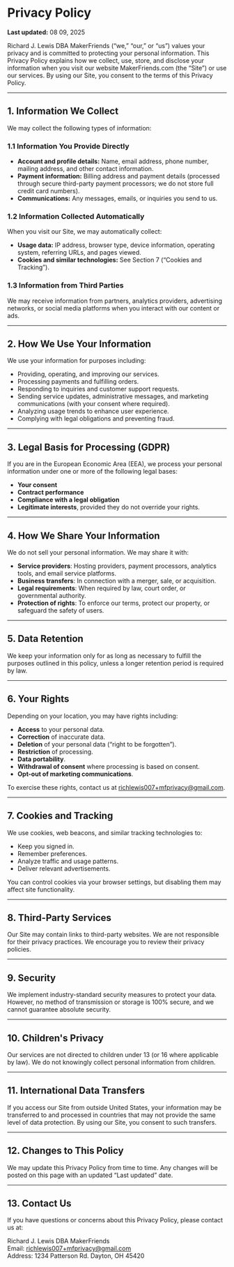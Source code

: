 # Privacy Policy

**Last updated:** 08 09, 2025

Richard J. Lewis DBA MakerFriends (“we,” “our,” or “us”) values your privacy and is committed to protecting your personal information. This Privacy Policy explains how we collect, use, store, and disclose your information when you visit our website MakerFriends.com (the “Site”) or use our services. By using our Site, you consent to the terms of this Privacy Policy.

---

## 1. Information We Collect

We may collect the following types of information:

### 1.1 Information You Provide Directly
- **Account and profile details:** Name, email address, phone number, mailing address, and other contact information.
- **Payment information:** Billing address and payment details (processed through secure third-party payment processors; we do not store full credit card numbers).
- **Communications:** Any messages, emails, or inquiries you send to us.

### 1.2 Information Collected Automatically
When you visit our Site, we may automatically collect:
- **Usage data:** IP address, browser type, device information, operating system, referring URLs, and pages viewed.
- **Cookies and similar technologies:** See Section 7 (“Cookies and Tracking”).

### 1.3 Information from Third Parties
We may receive information from partners, analytics providers, advertising networks, or social media platforms when you interact with our content or ads.

---

## 2. How We Use Your Information

We use your information for purposes including:
- Providing, operating, and improving our services.
- Processing payments and fulfilling orders.
- Responding to inquiries and customer support requests.
- Sending service updates, administrative messages, and marketing communications (with your consent where required).
- Analyzing usage trends to enhance user experience.
- Complying with legal obligations and preventing fraud.

---

## 3. Legal Basis for Processing (GDPR)

If you are in the European Economic Area (EEA), we process your personal information under one or more of the following legal bases:
- **Your consent**
- **Contract performance**
- **Compliance with a legal obligation**
- **Legitimate interests**, provided they do not override your rights.

---

## 4. How We Share Your Information

We do not sell your personal information. We may share it with:
- **Service providers**: Hosting providers, payment processors, analytics tools, and email service platforms.
- **Business transfers**: In connection with a merger, sale, or acquisition.
- **Legal requirements**: When required by law, court order, or governmental authority.
- **Protection of rights**: To enforce our terms, protect our property, or safeguard the safety of users.

---

## 5. Data Retention

We keep your information only for as long as necessary to fulfill the purposes outlined in this policy, unless a longer retention period is required by law.

---

## 6. Your Rights

Depending on your location, you may have rights including:
- **Access** to your personal data.
- **Correction** of inaccurate data.
- **Deletion** of your personal data (“right to be forgotten”).
- **Restriction** of processing.
- **Data portability**.
- **Withdrawal of consent** where processing is based on consent.
- **Opt-out of marketing communications**.

To exercise these rights, contact us at richlewis007+mfprivacy@gmail.com.

---

## 7. Cookies and Tracking

We use cookies, web beacons, and similar tracking technologies to:
- Keep you signed in.
- Remember preferences.
- Analyze traffic and usage patterns.
- Deliver relevant advertisements.

You can control cookies via your browser settings, but disabling them may affect site functionality.

---

## 8. Third-Party Services

Our Site may contain links to third-party websites. We are not responsible for their privacy practices. We encourage you to review their privacy policies.

---

## 9. Security

We implement industry-standard security measures to protect your data. However, no method of transmission or storage is 100% secure, and we cannot guarantee absolute security.

---

## 10. Children's Privacy

Our services are not directed to children under 13 (or 16 where applicable by law). We do not knowingly collect personal information from children.

---

## 11. International Data Transfers

If you access our Site from outside United States, your information may be transferred to and processed in countries that may not provide the same level of data protection. By using our Site, you consent to such transfers.

---

## 12. Changes to This Policy

We may update this Privacy Policy from time to time. Any changes will be posted on this page with an updated “Last updated” date.

---

## 13. Contact Us

If you have questions or concerns about this Privacy Policy, please contact us at:

Richard J. Lewis DBA MakerFriends  
Email: richlewis007+mfprivacy@gmail.com  
Address: 1234 Patterson Rd. Dayton, OH 45420

